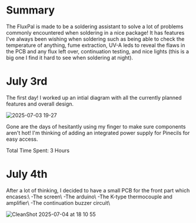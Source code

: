 <h1>Summary</h1>
The FluxPal is made to be a soldering assistant to solve a lot of problems commonly encountered when soldering in a nice package! It has features I've always been wishing when soldering such as being able to check the temperature of anything, fume extraction, UV-A leds to reveal the flaws in the PCB and any flux left over, continuation testing, and nice lights (this is a big one I find it hard to see when soldering at night).

<h1>July 3rd</h1>

The first day! I worked up an intial diagram with all the currently planned features and overall design. 

![2025-07-03 19-27](https://github.com/user-attachments/assets/78b04b8f-4215-4529-976d-e8db5431b451)


Gone are the days of hesitantly using my finger to make sure components aren't hot! 
I'm thinking of adding an integrated power supply for Pinecils for easy access.

Total Time Spent: 3 Hours

<h1>July 4th</h1>
After a lot of thinking, I decided to have a small PCB for the front part which encases:\
-The screen\
-The arduino\
-The K-type thermocouple and amplifier\
-The continuation buzzer circuit\

![CleanShot 2025-07-04 at 18 10 55](https://github.com/user-attachments/assets/58cd0db2-f469-4e2f-94df-aac1f707457a)

